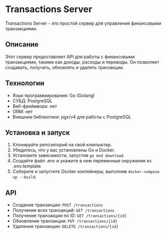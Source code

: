 # Transactions Server

Transactions Server - это простой сервер для управления финансовыми транзакциями.

## Описание

Этот сервер предоставляет API для работы с финансовыми транзакциями, такими как доходы, расходы и переводы. Он позволяет создавать, получать, обновлять и удалять транзакции.

## Технологии

- Язык программирования: Go (Golang)
- СУБД: PostgreSQL
- Веб-фреймворк: нет
- ORM: нет
- Внешние библиотеки: pgx/v4 для работы с PostgreSQL

## Установка и запуск

1. Клонируйте репозиторий на свой компьютер.
2. Убедитесь, что у вас установлены Go и Docker.
3. Установите зависимости, запустив `go mod download`.
4. Создайте файл .env и укажите в нем переменные окружения из .env.template.
5. Соберите и запустите Docker контейнеры, выполнив `docker-compose up --build`.

## API

- Создание транзакции: `POST /transactions`
- Получение всех транзакций: `GET /transactions`
- Получение транзакции по ID: `GET /transactions/{id}`
- Обновление транзакции: `PUT /transactions/{id}`
- Удаление транзакции: `DELETE /transactions/{id}`

